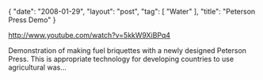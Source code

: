 {
   "date": "2008-01-29",
   "layout": "post",
   "tag": [
      "Water"
   ],
   "title": "Peterson Press Demo"
}

http://www.youtube.com/watch?v=5kkW9XiBPq4  

Demonstration of making fuel briquettes with a newly designed Peterson Press. This is appropriate technology for developing countries to use agricultural was...
